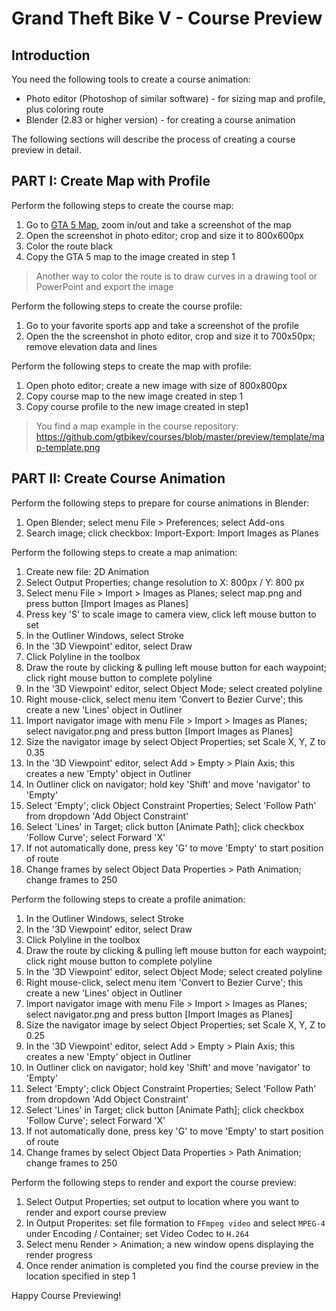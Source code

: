 # Grand Theft Bike V - Course Preview <!-- omit in toc -->

## Introduction

You need the following tools to create a course animation:

* Photo editor (Photoshop of similar software) - for sizing map and profile, plus coloring route
* Blender (2.83 or higher version) - for creating a course animation

The following sections will describe the process of creating a course preview in detail.

## PART I: Create Map with Profile

Perform the following steps to create the course map:

1. Go to [GTA 5 Map](https://gta-5-map.com), zoom in/out and take a screenshot of the map
2. Open the screenshot in photo editor; crop and size it to 800x600px
3. Color the route black
4. Copy the GTA 5 map to the image created in step 1

> Another way to color the route is to draw curves in a drawing tool or PowerPoint and export the image

Perform the following steps to create the course profile:

1. Go to your favorite sports app and take a screenshot of the profile
2. Open the the screenshot in photo editor, crop and size it to 700x50px; remove elevation data and lines

Perform the following steps to create the map with profile:

1. Open photo editor; create a new image with size of 800x800px
2. Copy course map to the new image created in step 1
3. Copy course profile to the new image created in step1

> You find a map example in the course repository: https://github.com/gtbikev/courses/blob/master/preview/template/map-template.png


## PART II: Create Course Animation

Perform the following steps to prepare for course animations in Blender:

1. Open Blender; select menu File > Preferences; select Add-ons
2. Search image; click checkbox: Import-Export: Import Images as Planes

Perform the following steps to create a map animation:

1. Create new file: 2D Animation
2. Select Output Properties; change resolution to X: 800px / Y: 800 px
3. Select menu File > Import > Images as Planes; select map.png and press button [Import Images as Planes]
4. Press key 'S' to scale image to camera view, click left mouse button to set
5. In the Outliner Windows, select Stroke
6. In the '3D Viewpoint' editor, select Draw
7. Click Polyline in the toolbox
8. Draw the route by clicking & pulling left mouse button for each waypoint; click right mouse button to complete polyline
9. In the '3D Viewpoint' editor, select Object Mode; select created polyline
10. Right mouse-click, select menu item 'Convert to Bezier Curve'; this create a new 'Lines' object in Outliner
11. Import navigator image with menu File > Import > Images as Planes; select navigator.png and press button [Import Images as Planes]
12. Size the navigator image by select Object Properties; set Scale X, Y, Z to 0.35
13. In the '3D Viewpoint' editor, select Add > Empty > Plain Axis; this creates a new 'Empty' object in Outliner
14. In Outliner click on navigator; hold key 'Shift' and move 'navigator' to 'Empty'
15. Select 'Empty'; click Object Constraint Properties; Select 'Follow Path' from dropdown 'Add Object Constraint'
16. Select 'Lines' in Target; click button [Animate Path]; click checkbox 'Follow Curve'; select Forward 'X'
17. If not automatically done, press key 'G' to move 'Empty' to start position of route
18. Change frames by select Object Data Properties > Path Animation; change frames to 250

Perform the following steps to create a profile animation:

1. In the Outliner Windows, select Stroke
2. In the '3D Viewpoint' editor, select Draw
3. Click Polyline in the toolbox
4. Draw the route by clicking & pulling left mouse button for each waypoint; click right mouse button to complete polyline
5. In the '3D Viewpoint' editor, select Object Mode; select created polyline
6. Right mouse-click, select menu item 'Convert to Bezier Curve'; this create a new 'Lines' object in Outliner
7. Import navigator image with menu File > Import > Images as Planes; select navigator.png and press button [Import Images as Planes]
8. Size the navigator image by select Object Properties; set Scale X, Y, Z to 0.25
9. In the '3D Viewpoint' editor, select Add > Empty > Plain Axis; this creates a new 'Empty' object in Outliner
10. In Outliner click on navigator; hold key 'Shift' and move 'navigator' to 'Empty'
11. Select 'Empty'; click Object Constraint Properties; Select 'Follow Path' from dropdown 'Add Object Constraint'
12. Select 'Lines' in Target; click button [Animate Path]; click checkbox 'Follow Curve'; select Forward 'X'
13. If not automatically done, press key 'G' to move 'Empty' to start position of route
14. Change frames by select Object Data Properties > Path Animation; change frames to 250

Perform the following steps to render and export the course preview:

1. Select Output Properties; set output to location where you want to render and export course preview
2. In Output Properites: set file formation to `FFmpeg video` and select `MPEG-4` under Encoding / Container; set Video Codec to `H.264`
3. Select menu Render > Animation; a new window opens displaying the render progress
4. Once render animation is completed you find the course preview in the location specified in step 1

Happy Course Previewing!
